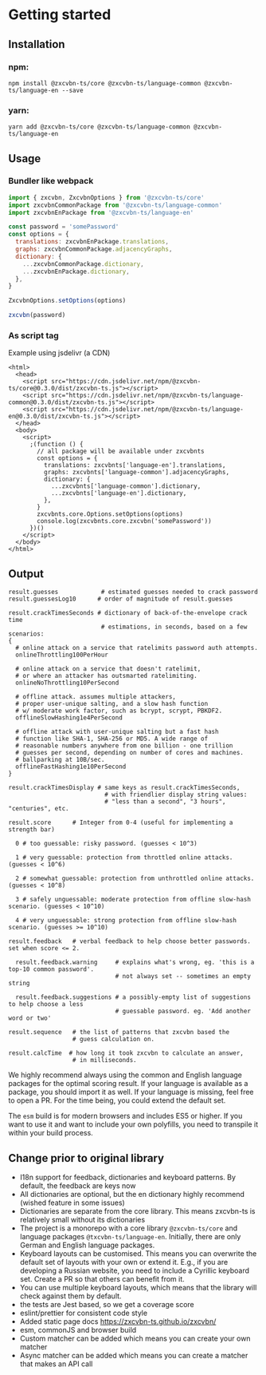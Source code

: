 # Getting started

## Installation

### npm:

`npm install @zxcvbn-ts/core @zxcvbn-ts/language-common @zxcvbn-ts/language-en --save`

### yarn:

`yarn add @zxcvbn-ts/core @zxcvbn-ts/language-common @zxcvbn-ts/language-en`

## Usage

### Bundler like webpack

```js
import { zxcvbn, ZxcvbnOptions } from '@zxcvbn-ts/core'
import zxcvbnCommonPackage from '@zxcvbn-ts/language-common'
import zxcvbnEnPackage from '@zxcvbn-ts/language-en'

const password = 'somePassword'
const options = {
  translations: zxcvbnEnPackage.translations,
  graphs: zxcvbnCommonPackage.adjacencyGraphs,
  dictionary: {
    ...zxcvbnCommonPackage.dictionary,
    ...zxcvbnEnPackage.dictionary,
  },
}

ZxcvbnOptions.setOptions(options)

zxcvbn(password)
```

### As script tag

Example using jsdelivr (a CDN)

```
<html>
  <head>
    <script src="https://cdn.jsdelivr.net/npm/@zxcvbn-ts/core@0.3.0/dist/zxcvbn-ts.js"></script>
    <script src="https://cdn.jsdelivr.net/npm/@zxcvbn-ts/language-common@0.3.0/dist/zxcvbn-ts.js"></script>
    <script src="https://cdn.jsdelivr.net/npm/@zxcvbn-ts/language-en@0.3.0/dist/zxcvbn-ts.js"></script>
  </head>
  <body>
    <script>
      ;(function () {
        // all package will be available under zxcvbnts
        const options = {
          translations: zxcvbnts['language-en'].translations,
          graphs: zxcvbnts['language-common'].adjacencyGraphs,
          dictionary: {
            ...zxcvbnts['language-common'].dictionary,
            ...zxcvbnts['language-en'].dictionary,
          },
        }
        zxcvbnts.core.Options.setOptions(options)
        console.log(zxcvbnts.core.zxcvbn('somePassword'))
      })()
    </script>
  </body>
</html>
```

## Output

```
result.guesses            # estimated guesses needed to crack password
result.guessesLog10      # order of magnitude of result.guesses

result.crackTimesSeconds # dictionary of back-of-the-envelope crack time
                          # estimations, in seconds, based on a few scenarios:
{
  # online attack on a service that ratelimits password auth attempts.
  onlineThrottling100PerHour

  # online attack on a service that doesn't ratelimit,
  # or where an attacker has outsmarted ratelimiting.
  onlineNoThrottling10PerSecond

  # offline attack. assumes multiple attackers,
  # proper user-unique salting, and a slow hash function
  # w/ moderate work factor, such as bcrypt, scrypt, PBKDF2.
  offlineSlowHashing1e4PerSecond

  # offline attack with user-unique salting but a fast hash
  # function like SHA-1, SHA-256 or MD5. A wide range of
  # reasonable numbers anywhere from one billion - one trillion
  # guesses per second, depending on number of cores and machines.
  # ballparking at 10B/sec.
  offlineFastHashing1e10PerSecond
}

result.crackTimesDisplay # same keys as result.crackTimesSeconds,
                           # with friendlier display string values:
                           # "less than a second", "3 hours", "centuries", etc.

result.score      # Integer from 0-4 (useful for implementing a strength bar)

  0 # too guessable: risky password. (guesses < 10^3)

  1 # very guessable: protection from throttled online attacks. (guesses < 10^6)

  2 # somewhat guessable: protection from unthrottled online attacks. (guesses < 10^8)

  3 # safely unguessable: moderate protection from offline slow-hash scenario. (guesses < 10^10)

  4 # very unguessable: strong protection from offline slow-hash scenario. (guesses >= 10^10)

result.feedback   # verbal feedback to help choose better passwords. set when score <= 2.

  result.feedback.warning     # explains what's wrong, eg. 'this is a top-10 common password'.
                              # not always set -- sometimes an empty string

  result.feedback.suggestions # a possibly-empty list of suggestions to help choose a less
                              # guessable password. eg. 'Add another word or two'

result.sequence   # the list of patterns that zxcvbn based the
                  # guess calculation on.

result.calcTime  # how long it took zxcvbn to calculate an answer,
                  # in milliseconds.
```

We highly recommend always using the common and English language packages for the optimal scoring result.
If your language is available as a package, you should import it as well. If your language is missing, feel free to open a PR. For the time being, you could extend the default set.

The `esm` build is for modern browsers and includes ES5 or higher.
If you want to use it and want to include your own polyfills, you need to transpile it within your build process.

## Change prior to original library

- I18n support for feedback, dictionaries and keyboard patterns. By default, the feedback are keys now
- All dictionaries are optional, but the en dictionary highly recommend (wished feature in some issues)
- Dictionaries are separate from the core library. This means zxcvbn-ts is relatively small without its dictionaries
- The project is a monorepo with a core library `@zxcvbn-ts/core` and language packages `@txcvbn-ts/language-en`.
  Initially, there are only German and English language packages.
- Keyboard layouts can be customised. This means you can overwrite the default set of layouts with your own or extend it.
  E.g., if you are developing a Russian website, you need to include a Cyrillic keyboard set. Create a PR so that others can benefit from it.
- You can use multiple keyboard layouts, which means that the library will check against them by default.
- the tests are Jest based, so we get a coverage score
- eslint/prettier for consistent code style
- Added static page docs https://zxcvbn-ts.github.io/zxcvbn/
- esm, commonJS and browser build
- Custom matcher can be added which means you can create your own matcher
- Async matcher can be added which means you can create a matcher that makes an API call
